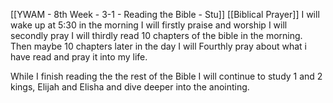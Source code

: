 [[YWAM - 8th Week - 3-1 - Reading the Bible - Stu]]
[[Biblical Prayer]]
I will wake up at 5:30 in the morning
I will firstly praise and worship
I will secondly pray
I will thirdly read 10 chapters of the bible in the morning. Then maybe 10 chapters later in the day
I will Fourthly pray about what i have read and pray it into my life.

While I finish reading the the rest of the Bible I will continue to study 1 and 2 kings, Elijah and Elisha and dive deeper into the anointing.